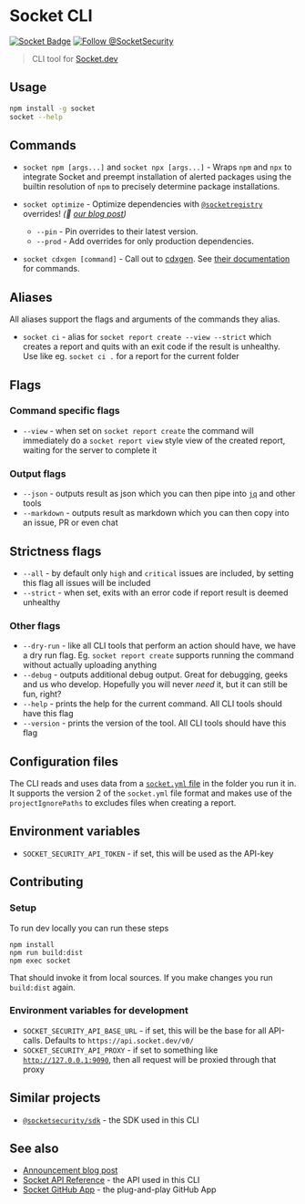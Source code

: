 # Socket CLI

[![Socket Badge](https://socket.dev/api/badge/npm/package/socket)](https://socket.dev/npm/package/socket)
[![Follow @SocketSecurity](https://img.shields.io/twitter/follow/SocketSecurity?style=social)](https://twitter.com/SocketSecurity)

> CLI tool for [Socket.dev](https://socket.dev/)

## Usage

```bash
npm install -g socket
socket --help
```

## Commands

- `socket npm [args...]` and `socket npx [args...]` - Wraps `npm` and `npx` to
  integrate Socket and preempt installation of alerted packages using the
  builtin resolution of `npm` to precisely determine package installations.

- `socket optimize` - Optimize dependencies with
  [`@socketregistry`](https://github.com/SocketDev/socket-registry) overrides!
  _(👀 [our blog post](https://socket.dev/blog/introducing-socket-optimize))_

  - `--pin` - Pin overrides to their latest version.
  - `--prod` - Add overrides for only production dependencies.

- `socket cdxgen [command]` - Call out to
  [cdxgen](https://cyclonedx.github.io/cdxgen/#/?id=getting-started). See
  [their documentation](https://cyclonedx.github.io/cdxgen/#/CLI?id=getting-help)
  for commands.

## Aliases

All aliases support the flags and arguments of the commands they alias.

- `socket ci` - alias for `socket report create --view --strict` which creates a
  report and quits with an exit code if the result is unhealthy. Use like eg.
  `socket ci .` for a report for the current folder

## Flags

### Command specific flags

- `--view` - when set on `socket report create` the command will immediately do
  a `socket report view` style view of the created report, waiting for the
  server to complete it

### Output flags

- `--json` - outputs result as json which you can then pipe into
  [`jq`](https://stedolan.github.io/jq/) and other tools
- `--markdown` - outputs result as markdown which you can then copy into an
  issue, PR or even chat

## Strictness flags

- `--all` - by default only `high` and `critical` issues are included, by
  setting this flag all issues will be included
- `--strict` - when set, exits with an error code if report result is deemed
  unhealthy

### Other flags

- `--dry-run` - like all CLI tools that perform an action should have, we have a
  dry run flag. Eg. `socket report create` supports running the command without
  actually uploading anything
- `--debug` - outputs additional debug output. Great for debugging, geeks and us
  who develop. Hopefully you will never _need_ it, but it can still be fun,
  right?
- `--help` - prints the help for the current command. All CLI tools should have
  this flag
- `--version` - prints the version of the tool. All CLI tools should have this
  flag

## Configuration files

The CLI reads and uses data from a
[`socket.yml` file](https://docs.socket.dev/docs/socket-yml) in the folder you
run it in. It supports the version 2 of the `socket.yml` file format and makes
use of the `projectIgnorePaths` to excludes files when creating a report.

## Environment variables

- `SOCKET_SECURITY_API_TOKEN` - if set, this will be used as the API-key

## Contributing

### Setup

To run dev locally you can run these steps

```
npm install
npm run build:dist
npm exec socket
```

That should invoke it from local sources. If you make changes you run
`build:dist` again.

### Environment variables for development

- `SOCKET_SECURITY_API_BASE_URL` - if set, this will be the base for all
  API-calls. Defaults to `https://api.socket.dev/v0/`
- `SOCKET_SECURITY_API_PROXY` - if set to something like
  [`http://127.0.0.1:9090`](https://docs.proxyman.io/troubleshooting/couldnt-see-any-requests-from-3rd-party-network-libraries),
  then all request will be proxied through that proxy

## Similar projects

- [`@socketsecurity/sdk`](https://github.com/SocketDev/socket-sdk-js) - the SDK
  used in this CLI

## See also

- [Announcement blog post](https://socket.dev/blog/announcing-socket-cli-preview)
- [Socket API Reference](https://docs.socket.dev/reference) - the API used in
  this CLI
- [Socket GitHub App](https://github.com/apps/socket-security) - the
  plug-and-play GitHub App
